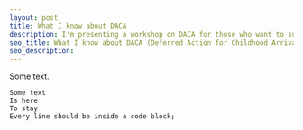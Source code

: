 ```yaml
---
layout: post
title: What I know about DACA
description: I'm presenting a workshop on DACA for those who want to support undocumented people. Here are the resources I'm using.
seo_title: What I know about DACA (Deferred Action for Childhood Arrivals)
seo_description:
---
```


Some text.

    Some text
    Is here
    To stay
    Every line should be inside a code block;